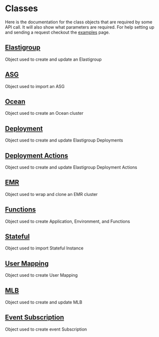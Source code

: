 # Classes 

Here is the documentation for the class objects that are required by some API call. It will also show what parameters are required. For help setting up and sending a request checkout the [examples](../../examples/) page.

## [Elastigroup](./elastigroup.md)
Object used to create and update an Elastigroup

## [ASG](./asg.md)
Object used to import an ASG 

## [Ocean](./ocean.md)
Object used to create an Ocean cluster

## [Deployment](./deployment.md)
Object used to create and update Elastigroup Deployments

## [Deployment Actions](./deployment_actions.md)
Object used to create and update Elastigroup Deployment Actions

## [EMR](./emr.md)
Object used to wrap and clone an EMR cluster

## [Functions](./functions.md)
Object used to create Application, Environment, and Functions 

## [Stateful](./stateful.md)
Object used to import Stateful Instance

## [User Mapping](./user_mapping.md)
Object used to create User Mapping

## [MLB](./mlb.md)
Object used to create and update MLB 

## [Event Subscription](./event_subscription.md)
Object used to create event Subscription

